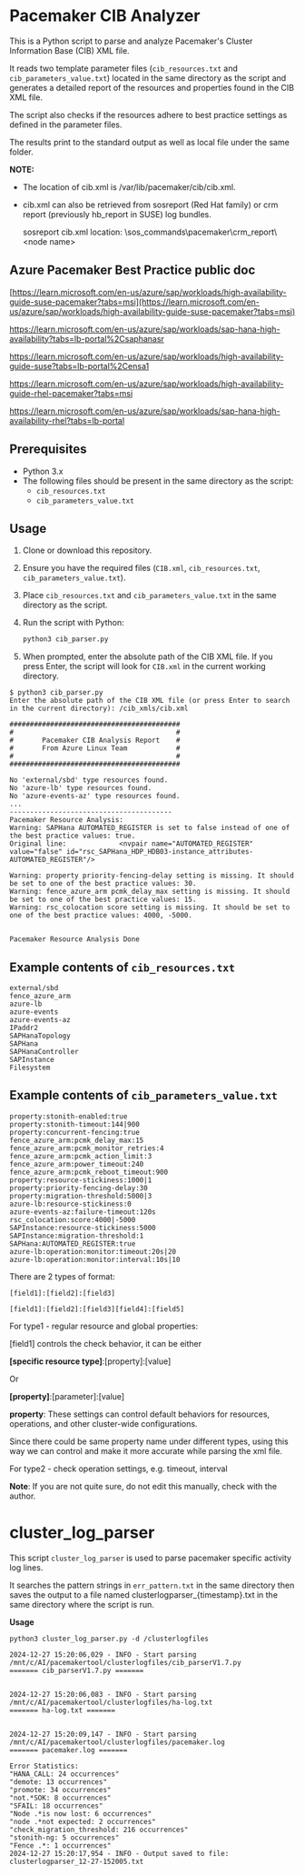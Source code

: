 # Pacemaker CIB Analyzer

This is a Python script to parse and analyze Pacemaker's Cluster Information Base (CIB) XML file. 

It reads two template parameter files (`cib_resources.txt` and `cib_parameters_value.txt`) located in the same directory as the script and generates a detailed report of the resources and properties found in the CIB XML file. 

The script also checks if the resources adhere to best practice settings as defined in the parameter files.

The results print to the standard output as well as local file under the same folder.

**NOTE:** 

- The location of cib.xml is /var/lib/pacemaker/cib/cib.xml.

- cib.xml can also be retrieved from sosreport (Red Hat family) or crm report (previously hb_report in SUSE) log bundles.
  
  sosreport cib.xml location: \sos_commands\pacemaker\crm_report\\<node name\>

## Azure Pacemaker Best Practice public doc
[https://learn.microsoft.com/en-us/azure/sap/workloads/high-availability-guide-suse-pacemaker?tabs=msi](https://learn.microsoft.com/en-us/azure/sap/workloads/high-availability-guide-suse-pacemaker?tabs=msi)

https://learn.microsoft.com/en-us/azure/sap/workloads/sap-hana-high-availability?tabs=lb-portal%2Csaphanasr

https://learn.microsoft.com/en-us/azure/sap/workloads/high-availability-guide-suse?tabs=lb-portal%2Censa1

https://learn.microsoft.com/en-us/azure/sap/workloads/high-availability-guide-rhel-pacemaker?tabs=msi

https://learn.microsoft.com/en-us/azure/sap/workloads/sap-hana-high-availability-rhel?tabs=lb-portal


## Prerequisites

- Python 3.x
- The following files should be present in the same directory as the script:
  - `cib_resources.txt`
  - `cib_parameters_value.txt`

## Usage

1. Clone or download this repository.
2. Ensure you have the required files (`CIB.xml`, `cib_resources.txt`, `cib_parameters_value.txt`).
3. Place `cib_resources.txt` and `cib_parameters_value.txt` in the same directory as the script.
4. Run the script with Python:

    ```sh
    python3 cib_parser.py
    ```

5. When prompted, enter the absolute path of the CIB XML file. If you press Enter, the script will look for `CIB.xml` in the current working directory.

```
$ python3 cib_parser.py
Enter the absolute path of the CIB XML file (or press Enter to search in the current directory): /cib_xmls/cib.xml

##########################################
#                                        #
#       Pacemaker CIB Analysis Report    #
#       From Azure Linux Team            #
#                                        #
##########################################

No 'external/sbd' type resources found.
No 'azure-lb' type resources found.
No 'azure-events-az' type resources found.
...
----------------------------------------
Pacemaker Resource Analysis:
Warning: SAPHana AUTOMATED_REGISTER is set to false instead of one of the best practice values: true.
Original line:             <nvpair name="AUTOMATED_REGISTER" value="false" id="rsc_SAPHana_HDP_HDB03-instance_attributes-AUTOMATED_REGISTER"/>

Warning: property priority-fencing-delay setting is missing. It should be set to one of the best practice values: 30.
Warning: fence_azure_arm pcmk_delay_max setting is missing. It should be set to one of the best practice values: 15.
Warning: rsc_colocation score setting is missing. It should be set to one of the best practice values: 4000, -5000.


Pacemaker Resource Analysis Done

```

## Example contents of `cib_resources.txt`

```
external/sbd
fence_azure_arm
azure-lb
azure-events
azure-events-az
IPaddr2
SAPHanaTopology
SAPHana
SAPHanaController
SAPInstance
Filesystem
```

## Example contents of `cib_parameters_value.txt`
```
property:stonith-enabled:true
property:stonith-timeout:144|900
property:concurrent-fencing:true
fence_azure_arm:pcmk_delay_max:15
fence_azure_arm:pcmk_monitor_retries:4
fence_azure_arm:pcmk_action_limit:3
fence_azure_arm:power_timeout:240
fence_azure_arm:pcmk_reboot_timeout:900
property:resource-stickiness:1000|1
property:priority-fencing-delay:30
property:migration-threshold:5000|3
azure-lb:resource-stickiness:0
azure-events-az:failure-timeout:120s
rsc_colocation:score:4000|-5000
SAPInstance:resource-stickiness:5000
SAPInstance:migration-threshold:1
SAPHana:AUTOMATED_REGISTER:true
azure-lb:operation:monitor:timeout:20s|20
azure-lb:operation:monitor:interval:10s|10

```

There are 2 types of format:
```
[field1]:[field2]:[field3] 

[field1]:[field2]:[field3][field4]:[field5]
```

For type1 - regular resource and global properties:

[field1] controls the check behavior, it can be either

**[specific resource type]**:[property]:[value]

Or

**[property]**:[parameter]:[value]

**property**: These settings can control default behaviors for resources, operations, and other cluster-wide configurations.

Since there could be same property name under different types, using this way we can control and make it more accurate while parsing the xml file.

For type2 - check operation settings, e.g. timeout, interval

**Note**: If you are not quite sure, do not edit this manually, check with the author.

# cluster_log_parser

This script `cluster_log_parser` is used to parse pacemaker specific activity log lines.

It searches the pattern strings in `err_pattern.txt` in the same directory then saves the output to a file named clusterlogparser_{timestamp}.txt in the same directory where the script is run.

**Usage**
```
python3 cluster_log_parser.py -d /clusterlogfiles

2024-12-27 15:20:06,029 - INFO - Start parsing /mnt/c/AI/pacemakertool/clusterlogfiles/cib_parserV1.7.py
======= cib_parserV1.7.py =======


2024-12-27 15:20:06,083 - INFO - Start parsing /mnt/c/AI/pacemakertool/clusterlogfiles/ha-log.txt
======= ha-log.txt =======


2024-12-27 15:20:09,147 - INFO - Start parsing /mnt/c/AI/pacemakertool/clusterlogfiles/pacemaker.log
======= pacemaker.log =======

Error Statistics:
"HANA_CALL: 24 occurrences"
"demote: 13 occurrences"
"promote: 34 occurrences"
"not.*SOK: 8 occurrences"
"SFAIL: 18 occurrences"
"Node .*is now lost: 6 occurrences"
"node .*not expected: 2 occurrences"
"check_migration_threshold: 216 occurrences"
"stonith-ng: 5 occurrences"
"Fence .*: 1 occurrences"
2024-12-27 15:20:17,954 - INFO - Output saved to file: clusterlogparser_12-27-152005.txt
```
